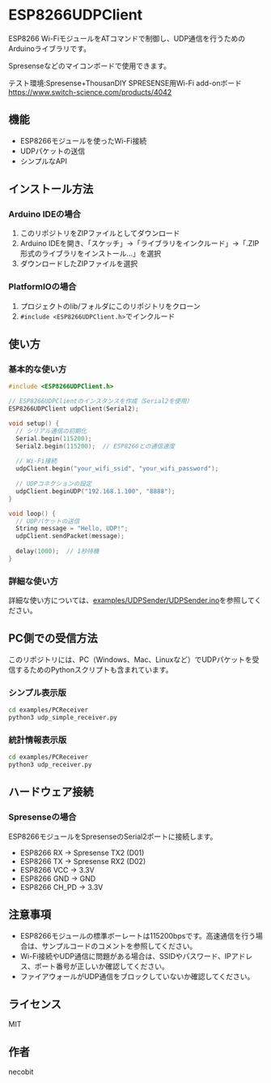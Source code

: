 # ESP8266UDPClient

ESP8266 Wi-FiモジュールをATコマンドで制御し、UDP通信を行うためのArduinoライブラリです。

Spresenseなどのマイコンボードで使用できます。

テスト環境:Spresense+ThousanDIY SPRESENSE用Wi-Fi add-onボード https://www.switch-science.com/products/4042

## 機能

- ESP8266モジュールを使ったWi-Fi接続
- UDPパケットの送信
- シンプルなAPI

## インストール方法

### Arduino IDEの場合

1. このリポジトリをZIPファイルとしてダウンロード
2. Arduino IDEを開き、「スケッチ」→「ライブラリをインクルード」→「.ZIP形式のライブラリをインストール...」を選択
3. ダウンロードしたZIPファイルを選択

### PlatformIOの場合

1. プロジェクトのlib/フォルダにこのリポジトリをクローン
2. `#include <ESP8266UDPClient.h>`でインクルード

## 使い方

### 基本的な使い方

```cpp
#include <ESP8266UDPClient.h>

// ESP8266UDPClientのインスタンスを作成（Serial2を使用）
ESP8266UDPClient udpClient(Serial2);

void setup() {
  // シリアル通信の初期化
  Serial.begin(115200);
  Serial2.begin(115200);  // ESP8266との通信速度
  
  // Wi-Fi接続
  udpClient.begin("your_wifi_ssid", "your_wifi_password");
  
  // UDPコネクションの設定
  udpClient.beginUDP("192.168.1.100", "8888");
}

void loop() {
  // UDPパケットの送信
  String message = "Hello, UDP!";
  udpClient.sendPacket(message);
  
  delay(1000);  // 1秒待機
}
```

### 詳細な使い方

詳細な使い方については、[examples/UDPSender/UDPSender.ino](examples/UDPSender/UDPSender.ino)を参照してください。

## PC側での受信方法

このリポジトリには、PC（Windows、Mac、Linuxなど）でUDPパケットを受信するためのPythonスクリプトも含まれています。

### シンプル表示版

```bash
cd examples/PCReceiver
python3 udp_simple_receiver.py
```

### 統計情報表示版

```bash
cd examples/PCReceiver
python3 udp_receiver.py
```

## ハードウェア接続

### Spresenseの場合

ESP8266モジュールをSpresenseのSerial2ポートに接続します。

- ESP8266 RX → Spresense TX2 (D01)
- ESP8266 TX → Spresense RX2 (D02)
- ESP8266 VCC → 3.3V
- ESP8266 GND → GND
- ESP8266 CH_PD → 3.3V

## 注意事項

- ESP8266モジュールの標準ボーレートは115200bpsです。高速通信を行う場合は、サンプルコードのコメントを参照してください。
- Wi-Fi接続やUDP通信に問題がある場合は、SSIDやパスワード、IPアドレス、ポート番号が正しいか確認してください。
- ファイアウォールがUDP通信をブロックしていないか確認してください。

## ライセンス

MIT

## 作者

necobit
